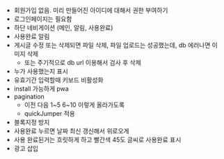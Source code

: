- 회원가입 없음. 미리 만들어진 아이디에 대해서 권한 부여하기
- 로그인페이지는 필요함
- 하단 네비게이션 (메인, 알림, 사용완료)
- 사용완료 알림
- 게시글 수정 또는 삭제되면 파일 삭제, 파일 업로드는 성공했는데, db 에러나면 이미지 삭제
  - 또는 주기적으로 db url 이용해서 검사 후 삭제
- 누가 사용했는지 표시
- 유효기간 입력할때 키보드 비활성화
- install 가능하게 pwa
- pagination
  - 이전 다음 1~5 6~10 이렇게 올라가도록
  - quickJumper 적용
- 블록지정 방지
- 사용완료 누르면 날짜 최신 갱신해서 위로오게
- 사용 완료된거는 흐릿하게 하고 빨간색 45도 글씨로 사용완료 표시
- 광고 삽입
